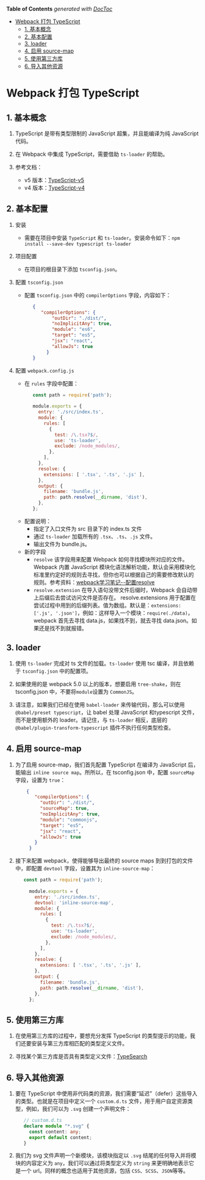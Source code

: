 <!-- START doctoc generated TOC please keep comment here to allow auto update -->
<!-- DON'T EDIT THIS SECTION, INSTEAD RE-RUN doctoc TO UPDATE -->
**Table of Contents**  *generated with [DocToc](https://github.com/thlorenz/doctoc)*

- [Webpack 打包 TypeScript](#webpack-%E6%89%93%E5%8C%85-typescript)
  - [1. 基本概念](#1-%E5%9F%BA%E6%9C%AC%E6%A6%82%E5%BF%B5)
  - [2. 基本配置](#2-%E5%9F%BA%E6%9C%AC%E9%85%8D%E7%BD%AE)
  - [3. loader](#3-loader)
  - [4. 启用 source-map](#4-%E5%90%AF%E7%94%A8-source-map)
  - [5. 使用第三方库](#5-%E4%BD%BF%E7%94%A8%E7%AC%AC%E4%B8%89%E6%96%B9%E5%BA%93)
  - [6. 导入其他资源](#6-%E5%AF%BC%E5%85%A5%E5%85%B6%E4%BB%96%E8%B5%84%E6%BA%90)

<!-- END doctoc generated TOC please keep comment here to allow auto update -->

# Webpack 打包 TypeScript

## 1. 基本概念

1. TypeScript 是带有类型限制的 JavaScript 超集，并且能编译为纯 JavaScript 代码。

2. 在 Webpack 中集成 TypeScript，需要借助 `ts-loader` 的帮助。

3. 参考文档：
   - v5 版本：[TypeScript-v5](https://webpack.js.org/guides/typescript/#basic-setup)
   - v4 版本：[TypeScript-v4](https://v4.webpack.js.org/guides/typescript/#loader)

## 2. 基本配置

1. 安装
   - 需要在项目中安装 `TypeScript` 和 `ts-loader`。安装命令如下：`npm install --save-dev typescript ts-loader`

2. 项目配置
   - 在项目的根目录下添加 `tsconfig.json`。
   
3. 配置 `tsconfig.json`
   - 配置 `tsconfig.json` 中的 `compilerOptions` 字段，内容如下：
     ```json
        {
           "compilerOptions": {
               "outDir": "./dist/",
               "noImplicitAny": true,
               "module": "es6",
               "target": "es5",
               "jsx": "react",
               "allowJs": true
             }
        }
     ```

4. 配置 `webpack.config.js`
   - 在 `rules` 字段中配置：
     ```javascript
        const path = require('path');
        
        module.exports = {
          entry: './src/index.ts',
          module: {
            rules: [
              {
                test: /\.tsx?$/,
                use: 'ts-loader',
                exclude: /node_modules/,
              },
            ],
          },
          resolve: {
            extensions: [ '.tsx', '.ts', '.js' ],
          },
          output: {
            filename: 'bundle.js',
            path: path.resolve(__dirname, 'dist'),
          },
        };
     ```
   - 配置说明：  
     - 指定了入口文件为 src 目录下的 index.ts 文件  
     - 通过 `ts-loader` 加载所有的 `.tsx`、`.ts`、`.js` 文件。  
     - 输出文件为 bundle.js。
   - 新的字段
     - `resolve` 该字段用来配置 Webpack 如何寻找模块所对应的文件。Webpack 内置 JavaScript 模块化语法解析功能，默认会采用模块化标准里约定好的规则去寻找，但你也可以根据自己的需要修改默认的规则。参考资料：[webpack学习笔记--配置resolve](https://www.cnblogs.com/joyco773/p/9049760.html)
     - `resolve.extension` 在导入语句没带文件后缀时，Webpack 会自动带上后缀后去尝试访问文件是否存在。  resolve.extensions 用于配置在尝试过程中用到的后缀列表。值为数组。默认是：`extensions: ['.js', '.json']`，例如：这样导入一个模块：`require(./data)`，webpack 首先去寻找 data.js，如果找不到，就去寻找 data.json。如果还是找不到就报错。
     
 
## 3. loader

1. 使用 `ts-loader` 完成对 ts 文件的加载。`ts-loader` 使用 tsc 编译，并且依赖于 `tsconfig.json` 中的配置项。

2. 如果使用的是 webpack 5.0 以上的版本，想要启用 `tree-shake`，则在 tsconfig.json 中，不要将`module`设置为 `CommonJS`。

3. 请注意，如果我们已经在使用 `babel-loader` 来传输代码，那么可以使用 `@babel/preset typescript`，让 babel 处理 JavaScript 和typescript 文件，而不是使用额外的 loader。请记住，与 `ts-loader` 相反，底层的`@babel/plugin-transform-typescript` 插件不执行任何类型检查。

## 4. 启用 source-map

1. 为了启用 source-map，我们首先配置 TypeScript 在编译为 JavaScript 后，能输出 `inline source map`。所所以，在 tsconfig.json 中，配置 `sourceMap` 字段，设置为 `true`：
   ```json
       {
          "compilerOptions": {
            "outDir": "./dist/",
            "sourceMap": true,
            "noImplicitAny": true,
            "module": "commonjs",
            "target": "es5",
            "jsx": "react",
            "allowJs": true
          }
        }
   ```
   
2. 接下来配置 webpack，使得能够导出最终的 source maps 到到打包的文件中，即配置 `devtool` 字段，设置其为 `inline-source-map`：
   ```javascript
      const path = require('path');
      
        module.exports = {
          entry: './src/index.ts',
          devtool: 'inline-source-map',
          module: {
            rules: [
              {
                test: /\.tsx?$/,
                use: 'ts-loader',
                exclude: /node_modules/,
              },
            ],
          },
          resolve: {
            extensions: [ '.tsx', '.ts', '.js' ],
          },
          output: {
            filename: 'bundle.js',
            path: path.resolve(__dirname, 'dist'),
          },
        };
   ```
   
## 5. 使用第三方库

1. 在使用第三方库的过程中，要想充分发挥 TypeScript 的类型提示的功能，我们还要安装与第三方库相匹配的类型定义文件。

2. 寻找某个第三方库是否具有类型定义文件：[TypeSearch](https://www.typescriptlang.org/dt/search?search=)

## 6. 导入其他资源

1. 要在 TypeScript 中使用非代码类的资源，我们需要“延迟”（defer）这些导入的类型。也就是在项目中定义一个 `custom.d.ts` 文件，用于用户自定资源类型，例如，我们可以为 `.svg` 创建一个声明文件：
   ```typescript
      // custom.d.ts
      declare module "*.svg" {
        const content: any;
        export default content;
      }
   ```
2. 我们为 svg 文件声明一个新模块，该模块指定以 `.svg` 结尾的任何导入并将模块的内容定义为 `any`，我们可以通过将类型定义为 `string` 来更明确地表示它是一个 url。同样的概念也适用于其他资源，包括 `CSS`、`SCSS`、`JSON`等等。